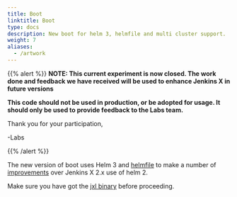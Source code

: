 ```yaml
---
title: Boot
linktitle: Boot
type: docs
description: New boot for helm 3, helmfile and multi cluster support.
weight: 7
aliases:
  - /artwork
---
```

{{% alert %}}
**NOTE: This current experiment is now closed. The work done and feedback we have received will be used to enhance Jenkins X in future versions**

**This code should not be used in production, or be adopted for usage.  It should only be used to provide feedback to the Labs team.**

Thank you for your participation,

-Labs


{{% /alert %}}

The new version of boot uses Helm 3 and [helmfile](https://github.com/roboll/helmfile) to make a number of [improvements](benefits) over Jenkins X 2.x use of helm 2.

Make sure you have got the [jxl binary](/docs/labs/jxl/) before proceeding.

